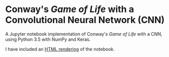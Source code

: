 # Conway's *Game of Life* with a Convolutional Neural Network (CNN)

A Jupyter notebook implementation of Conway's *Game of Life* with a CNN, using Python 3.5 with NumPy and Keras.

I have included an [HTML rendering](https://rhaver.github.io/conways-game-of-life-with-cnn/Conway%27s%20Game%20of%20Life%20with%20CNN%20%28render%29.html) of the notebook.
